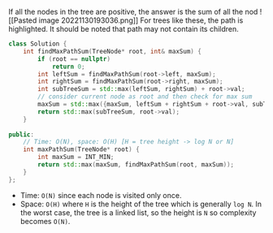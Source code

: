 If all the nodes in the tree are positive, the answer is the sum of all the nod
![[Pasted image 20221130193036.png]]
For trees like these, the path is highlighted. It should be noted that path may not contain its children.

```cpp
class Solution {
    int findMaxPathSum(TreeNode* root, int& maxSum) {
        if (root == nullptr)
            return 0;
        int leftSum = findMaxPathSum(root->left, maxSum);
        int rightSum = findMaxPathSum(root->right, maxSum);
        int subTreeSum = std::max(leftSum, rightSum) + root->val;
        // consider current node as root and then check for max sum
        maxSum = std::max({maxSum, leftSum + rightSum + root->val, subTreeSum, root->val}); // update global max variable
        return std::max(subTreeSum, root->val);
    }
    
public:
    // Time: O(N), space: O(H) [H = tree height -> log N or N]
    int maxPathSum(TreeNode* root) {
        int maxSum = INT_MIN;
        return std::max(maxSum, findMaxPathSum(root, maxSum));
    }
};
```
- Time: `O(N)` since each node is visited only once.
- Space: `O(H)` where `H` is the height of the tree which is generally `log N`. In the worst case, the tree is a linked list, so the height is `N` so complexity becomes `O(N)`.
